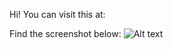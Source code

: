 Hi! You can visit this at:

Find the screenshot below:
![Alt text](relative%20path/to/img.jpg?raw=true "Title")
